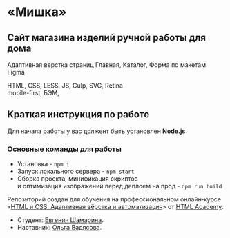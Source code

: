 # «Мишка» 

## Сайт магазина изделий ручной работы для дома

Адаптивная верстка страниц Главная, Каталог, Форма по макетам Figma <br>

HTML, CSS, LESS, JS, Gulp, SVG, Retina <br>
mobile-first, БЭМ,


## Краткая инструкция по работе
Для начала работы у вас должент быть установлен **Node.js**

### Основные команды для работы
- Установка - `npm i`
- Запуск локального сервера - `npm start`
- Сборка проекта, минификация скриптов <br>
и оптимизация изображений перед деплоем на прод - `npm run build`

Репозиторий создан для обучения на профессиональном онлайн‑курсе «[HTML и CSS. Адаптивная вёрстка и автоматизация](https://htmlacademy.ru/intensive/adaptive)» от [HTML Academy](https://htmlacademy.ru).

* Студент: [Евгения Шамарина](https://up.htmlacademy.ru/htmlcss/31/user/1601005).
* Наставник: [Ольга Вадясова](https://htmlacademy.ru/profile/ad0v0).

